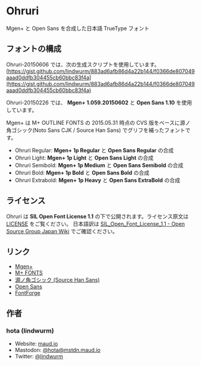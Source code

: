 # Ohruri

Mgen+ と Open Sans を合成した日本語 TrueType フォント

## フォントの構成

Ohruri-20150606  では、次の生成スクリプトを使用しています。  
[https://gist.github.com/lindwurm/883ad6afb86d4a22b144/f0366de807049aaad0ddfb304455cb60bbc83f4a](https://gist.github.com/lindwurm/883ad6afb86d4a22b144/f0366de807049aaad0ddfb304455cb60bbc83f4a)

Ohruri-20150226 では、 **Mgen+ 1.059.20150602** と **Open Sans 1.10** を使用しています。

Mgen+ は M+ OUTLINE FONTS の 2015.05.31 時点の CVS 版をベースに源ノ角ゴシック(Noto Sans CJK / Source Han Sans) でグリフを補ったフォントです。

- Ohruri Regular: **Mgen+ 1p Regular** と **Open Sans Regular** の合成
- Ohruri Light: **Mgen+ 1p Light** と **Open Sans Light** の合成
- Ohruri Semibold: **Mgen+ 1p Medium** と **Open Sans Semibold** の合成
- Ohruri Bold: **Mgen+ 1p Bold** と **Open Sans Bold** の合成
- Ohruri Extrabold: **Mgen+ 1p Heavy** と **Open Sans ExtraBold** の合成

## ライセンス

Ohruri は **SIL Open Font License 1.1** の下で公開されます。ライセンス原文は [LICENSE](https://github.com/Koruri/Ohruri/blob/master/LICENSE) をご覧ください。
日本語訳は [SIL_Open_Font_License_1.1 - Open Source Group Japan Wiki](https://ja.osdn.net/projects/opensource/wiki/SIL_Open_Font_License_1.1) でご確認ください。

## リンク

- [Mgen+](http://jikasei.me/font/mgenplus/)
- [M+ FONTS](https://mplus-fonts.osdn.jp/)
- [源ノ角ゴシック (Source Han Sans)](https://github.com/adobe-fonts/source-han-sans)
- [Open Sans](https://fonts.google.com/specimen/Open+Sans)
- [FontForge](https://fontforge.github.io/en-US/)

## 作者

### hota (lindwurm)

- Website: [maud.io](https://maud.io)
- Mastodon: [@hota@mstdn.maud.io](https://mstdn.maud.io/@hota)
- Twitter: [@lindwurm](https://twitter.com/lindwurm)
